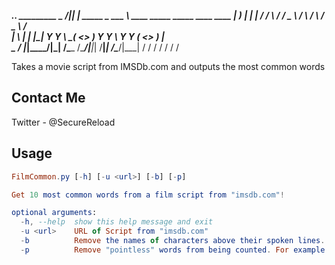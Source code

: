 ___________.__.__          _________
\_   _____/|__|  |   _____ \_   ___ \  ____   _____   _____   ____   ____
 |    __)  |  |  |  /     \/    \  \/ /  _ \ /     \ /     \ /  _ \ /    \
 |     \   |  |  |_|  Y Y  \     \___(  <_> )  Y Y  \  Y Y  (  <_> )   |  \
 \___  /   |__|____/__|_|  /\______  /\____/|__|_|  /__|_|  /\____/|___|  /
     \/                  \/        \/             \/      \/            \/

Takes a movie script from IMSDb.com and outputs the most common words
## Contact Me
Twitter - @SecureReload
## Usage
```elm
FilmCommon.py [-h] [-u <url>] [-b] [-p]

Get 10 most common words from a film script from "imsdb.com"!

optional arguments:
  -h, --help  show this help message and exit
  -u <url>    URL of Script from "imsdb.com"
  -b          Remove the names of characters above their spoken lines.
  -p          Remove "pointless" words from being counted. For example: "the", "a", "this"...
```
